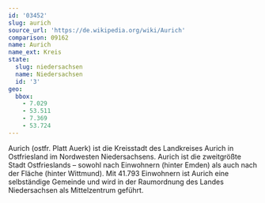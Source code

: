 ```yaml
---
id: '03452'
slug: aurich
source_url: 'https://de.wikipedia.org/wiki/Aurich'
comparison: 09162
name: Aurich
name_ext: Kreis
state:
  slug: niedersachsen
  name: Niedersachsen
  id: '3'
geo:
  bbox:
    - 7.029
    - 53.511
    - 7.369
    - 53.724
---
```


Aurich (ostfr. Platt Auerk) ist die Kreisstadt des Landkreises Aurich in Ostfriesland im Nordwesten Niedersachsens. Aurich ist die zweitgrößte Stadt Ostfrieslands – sowohl nach Einwohnern (hinter Emden) als auch nach der Fläche (hinter Wittmund). Mit 41.793 Einwohnern ist Aurich eine selbständige Gemeinde und wird in der Raumordnung des Landes Niedersachsen als Mittelzentrum geführt.

